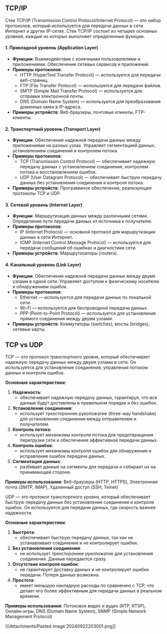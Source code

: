 
## TCP/IP

Стек TCP/IP (Transmission Control Protocol/Internet Protocol) — это набор протоколов, который используется для передачи данных в сети Интернет и других IP-сетях. Стек TCP/IP состоит из четырех основных уровней, каждый из которых выполняет определенные функции.
#### 1. Прикладной уровень (Application Layer)
- **Функции**: Взаимодействие с конечными пользователями и приложениями. Обеспечение сетевых сервисов и приложений.
- **Примеры протоколов**:
    - HTTP (HyperText Transfer Protocol) — используется для передачи веб-страниц.
    - FTP (File Transfer Protocol) — используется для передачи файлов.
    - SMTP (Simple Mail Transfer Protocol) — используется для отправки электронной почты.
    - DNS (Domain Name System) — используется для преобразования доменных имен в IP-адреса.
- **Примеры устройств**: Веб-браузеры, почтовые клиенты, FTP-клиенты.
#### 2. Транспортный уровень (Transport Layer)
- **Функции**: Обеспечение надежной передачи данных между приложениями на разных узлах. Управляет сегментацией данных, установлением соединений и контролем потока.
- **Примеры протоколов**:
    - TCP (Transmission Control Protocol) — обеспечивает надежную передачу данных с установлением соединения, контролем потока и восстановлением ошибок.
    - UDP (User Datagram Protocol) — обеспечивает быструю передачу данных без установления соединения и контроля потока.
- **Примеры устройств**: Программное обеспечение, реализующее протоколы TCP и UDP.
#### 3. Сетевой уровень (Internet Layer)
- **Функции**: Маршрутизация данных между различными сетями. Определение пути передачи данных от источника к получателю.
- **Примеры протоколов**:
    - IP (Internet Protocol) — основной протокол для маршрутизации данных в сети Интернет.
    - ICMP (Internet Control Message Protocol) — используется для передачи сообщений об ошибках и диагностики сети.
- **Примеры устройств**: Маршрутизаторы (routers).
#### 4. Канальный уровень (Link Layer)
- **Функции**: Обеспечение надежной передачи данных между двумя узлами в одной сети. Управляет доступом к физическому носителю и обнаружением ошибок.
- **Примеры протоколов**:
    - Ethernet — используется для передачи данных по локальной сети.
    - Wi-Fi — используется для беспроводной передачи данных.
    - PPP (Point-to-Point Protocol) — используется для установления прямого соединения между двумя узлами.
- **Примеры устройств**: Коммутаторы (switches), мосты (bridges), сетевые карты.

## TCP vs UDP

TCP — это протокол транспортного уровня, который обеспечивает надежную передачу данных между двумя узлами в сети. Он используется для установления соединения, управления потоком данных и контроля ошибок.

**Основные характеристики**:
1. **Надежность**:
    - обеспечивает надежную передачу данных, гарантируя, что все данные будут доставлены в правильном порядке и без ошибок.
2. **Установление соединения**:
    - использует трехстороннее рукопожатие (three-way handshake) для установления соединения между отправителем и получателем.
3. **Контроль потока**:
    - использует механизмы контроля потока для предотвращения перегрузки сети и обеспечения эффективной передачи данных.
4. **Контроль ошибок**:
    - использует механизмы контроля ошибок для обнаружения и исправления ошибок передачи данных.
5. **Сегментация данных**:
    - разбивает данные на сегменты для передачи и собирает их на принимающей стороне.

**Примеры использования**: Веб-браузеры (HTTP, HTTPS), Электронная почта (SMTP, IMAP), Удаленный доступ (SSH, Telnet)

UDP — это протокол транспортного уровня, который обеспечивает быструю передачу данных без установления соединения и контроля ошибок. Он используется для передачи данных, где скорость важнее надежности.

**Основные характеристики**:
1. **Быстрота**:
    - обеспечивает быструю передачу данных, так как не устанавливает соединение и не контролирует ошибки.
2. **Без установления соединения**:
    - не использует трехстороннее рукопожатие для установления соединения. Данные передаются сразу.
3. **Отсутствие контроля ошибок**:
    - не гарантирует доставку данных и не контролирует ошибки передачи. Потеря данных возможна.
4. **Простота**:
    - имеет меньшую накладную расходы по сравнению с TCP, что делает его более эффективным для передачи данных в реальном времени.

**Примеры использования**: Потоковое видео и аудио (RTP, RTSP), Онлайн-игры, DNS (Domain Name System), SNMP (Simple Network Management Protocol)

![[Attachments/Pasted image 20240922203001.png]]
